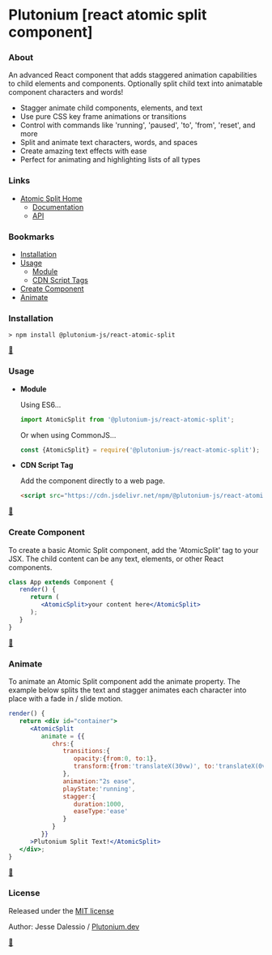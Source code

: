 # Plutonium [react atomic split component]
### About
An advanced React component that adds staggered animation capabilities to child elements and components.  Optionally split child text into animatable component characters and words!
   * Stagger animate child components, elements, and text
   * Use pure CSS key frame animations or transitions
   * Control with commands like 'running', 'paused', 'to', 'from', 'reset', and more
   * Split and animate text characters, words, and spaces
   * Create amazing text effects with ease
   * Perfect for animating and highlighting lists of all types


### Links

* [Atomic Split Home](https://plutonium.dev/wp/libraries/react-atomic-split/)
   * [Documentation](https://plutonium.dev/wp/libraries/react-atomic-split/documentation)
   * [API](https://plutonium.dev/wp/libraries/react-atomic-split/api)


### Bookmarks
* [Installation](#Installation)
* [Usage](#Usage)
   * [Module](#Module)
   * [CDN Script Tags](#CDN-Script-Tags)
* [Create Component](#create_component)
* [Animate](#animate)


### <a id="Installation"></a>Installation
```
> npm install @plutonium-js/react-atomic-split
```

**[:arrow_up_small:](#bookmarks)**	

### <a id="Usage" style="color:yellow;"></a>Usage

* <a id="Module"></a>**Module**
   
   Using ES6...
   ```javascript
   import AtomicSplit from '@plutonium-js/react-atomic-split';
   ```
   Or when using CommonJS...
   ```javascript
   const {AtomicSplit} = require('@plutonium-js/react-atomic-split');
   ```
   
* <a id="CDN-Script-Tags"></a>**CDN Script Tag**
   
    Add the component directly to a web page.
   ```html
   <script src="https://cdn.jsdelivr.net/npm/@plutonium-js/react-atomic-split@1/dist/bundle.min.js"></script>
   ```

**[:arrow_up_small:](#bookmarks)**	
   
### <a id="create_component"></a>Create Component
To create a basic Atomic Split component, add the 'AtomicSplit' tag to your JSX. The child content can be any text, elements, or other React components.
```jsx
class App extends Component {
   render() {
      return (
         <AtomicSplit>your content here</AtomicSplit>
      );
   }
}
```

**[:arrow_up_small:](#bookmarks)**	

### <a id="animate"></a>Animate
To animate an Atomic Split component add the animate property. The example below splits the text and stagger animates each character into place with a fade in / slide motion.
```jsx
render() {
   return <div id="container">
      <AtomicSplit
         animate = {{
            chrs:{
               transitions:{
                  opacity:{from:0, to:1},
                  transform:{from:'translateX(30vw)', to:'translateX(0vw)'}
               },
               animation:"2s ease",
               playState:'running',
               stagger:{
                  duration:1000,
                  easeType:'ease'
               }
            }
         }}
      >Plutonium Split Text!</AtomicSplit>
   </div>;
}
```

**[:arrow_up_small:](#bookmarks)**	

### <a id="License"></a>License

Released under the [MIT license](LICENSE.md)

Author: Jesse Dalessio / [Plutonium.dev](https://plutonium.dev)

**[:arrow_up_small:](#bookmarks)**

